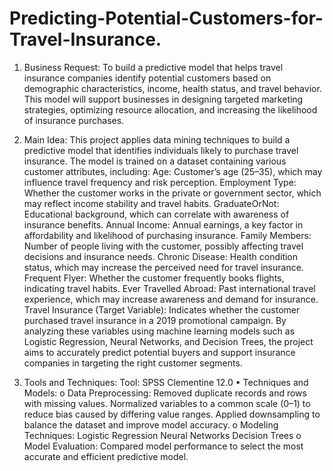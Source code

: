 # Predicting-Potential-Customers-for-Travel-Insurance.

1. Business Request:
To build a predictive model that helps travel insurance companies identify potential customers based on demographic characteristics, income, health status, and travel behavior. This model will support businesses in designing targeted marketing strategies, optimizing resource allocation, and increasing the likelihood of insurance purchases.

2. Main Idea:
This project applies data mining techniques to build a predictive model that identifies individuals likely to purchase travel insurance. The model is trained on a dataset containing various customer attributes, including:
Age: Customer’s age (25–35), which may influence travel frequency and risk perception.
Employment Type: Whether the customer works in the private or government sector, which may reflect income stability and travel habits.
GraduateOrNot: Educational background, which can correlate with awareness of insurance benefits.
Annual Income: Annual earnings, a key factor in affordability and likelihood of purchasing insurance.
Family Members: Number of people living with the customer, possibly affecting travel decisions and insurance needs.
Chronic Disease: Health condition status, which may increase the perceived need for travel insurance.
Frequent Flyer: Whether the customer frequently books flights, indicating travel habits.
Ever Travelled Abroad: Past international travel experience, which may increase awareness and demand for insurance.
Travel Insurance (Target Variable): Indicates whether the customer purchased travel insurance in a 2019 promotional campaign.
By analyzing these variables using machine learning models such as Logistic Regression, Neural Networks, and Decision Trees, the project aims to accurately predict potential buyers and support insurance companies in targeting the right customer segments.

3. Tools and Techniques:
Tool: SPSS Clementine 12.0
•	Techniques and Models:
o	Data Preprocessing:
Removed duplicate records and rows with missing values.
Normalized variables to a common scale (0–1) to reduce bias caused by differing value ranges.
Applied downsampling to balance the dataset and improve model accuracy.
o	Modeling Techniques:
Logistic Regression
Neural Networks
Decision Trees
o	Model Evaluation:
Compared model performance to select the most accurate and efficient predictive model.
